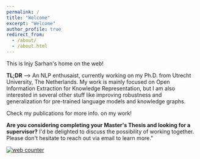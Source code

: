 ```yaml
---
permalink: /
title: "Welcome"
excerpt: "Welcome"
author_profile: true
redirect_from: 
  - /about/
  - /about.html
---
```


This is Injy Sarhan's home on the web!

**TL;DR** --> An NLP enthusaist, currently working on my Ph.D. from Utrecht University, The Netherlands. 
My work is mainly focused on Open Information Extraction for Knowledge Representation, but I am also interested in several other stuff like improving robustness and generalization for pre-trained language models and knowledge graphs.

Check my publications for more info. on my work!



**Are you considering completing your Master's Thesis and looking for a supervisor?**
 I'd be delighted to discuss the possibility of working together. Please don't hesitate to reach out via email to learn more."









<!-- hitwebcounter Code START -->
<a href="https://www.hitwebcounter.com" target="_blank">
<img src="https://hitwebcounter.com/counter/counter.php?page=8013006&style=0003&nbdigits=5&type=ip&initCount=0" title="Free Counter" Alt="web counter"   border="0" /></a>                                    
                                    
                                        
                                          
                            
                                    
                                        
